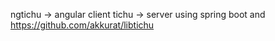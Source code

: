 ngtichu -> angular client
tichu -> server using spring boot and https://github.com/akkurat/libtichu

